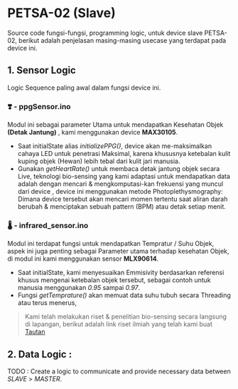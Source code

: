 # PETSA-02 (Slave)
Source code fungsi-fungsi, programming logic, untuk device slave PETSA-02, berikut adalah penjelasan masing-masing usecase yang terdapat pada device ini.

## 1. Sensor Logic 
Logic Sequence paling awal dalam fungsi device ini.

### ❣️ - ppgSensor.ino 
Modul ini sebagai parameter Utama untuk mendapatkan Kesehatan Objek **(Detak Jantung)** , kami menggunakan device **MAX30105**.
- Saat initialState alias *initializePPG()*, device akan me-maksimalkan cahaya LED untuk penetrasi Maksimal, karena khususnya ketebalan kulit kuping objek (Hewan) lebih tebal dari kulit jari manusia.
- Gunakan *getHeartRate()* untuk membaca detak jantung objek secara Live, teknologi bio-sensing yang kami adaptasi untuk mendapatkan data adalah dengan mencari & mengkomputasi-kan frekuensi yang muncul dari device , device ini menggunakan metode Photoplethysmography: Dimana device tersebut akan mencari momen tertentu saat aliran darah berubah & menciptakan sebuah pattern (BPM) atau detak setiap menit.

### 🌡️ - infrared_sensor.ino
Modul ini terdapat fungsi untuk mendapatkan Tempratur / Suhu Objek, aspek ini juga penting sebagai Parameter utama terhadap kesehatan Objek, di modul ini kami menggunakan sensor **MLX90614**.
- Saat initialState, kami menyesuaikan Emmisivity berdasarkan referensi khusus mengenai ketebalan objek tersebut, sebagai contoh untuk manusia menggunakan *0.95* sampai *0.97*.
- Fungsi *getTemprature()* akan memuat data suhu tubuh secara Threading atau terus menerus, 

> Kami telah melakukan riset & penelitian bio-sensing secara langsung di lapangan, berikut adalah link riset ilmiah yang telah kami buat <a href="">Tautan<a/>

## 2. Data Logic :
TODO : Create a logic to communicate and provide necessary data between *SLAVE*  > *MASTER*.



